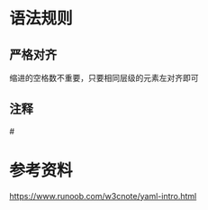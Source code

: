# 语法规则

## 严格对齐

缩进的空格数不重要，只要相同层级的元素左对齐即可

## 注释

\#

# 参考资料

https://www.runoob.com/w3cnote/yaml-intro.html